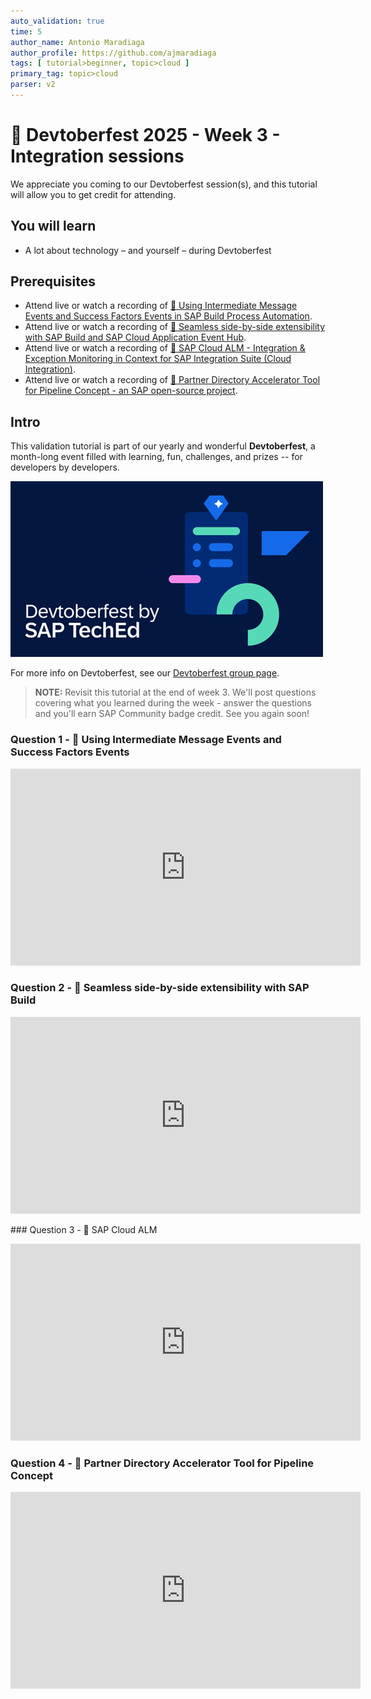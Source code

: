 ```yaml
---
auto_validation: true
time: 5
author_name: Antonio Maradiaga
author_profile: https://github.com/ajmaradiaga
tags: [ tutorial>beginner, topic>cloud ]
primary_tag: topic>cloud
parser: v2
---
```

  
# 🔴 Devtoberfest 2025 - Week 3 - Integration sessions

<!-- description --> We appreciate you coming to our Devtoberfest session(s), and this tutorial will allow you to get credit for attending.

## You will learn

- A lot about technology – and yourself – during Devtoberfest

## Prerequisites

- Attend live or watch a recording of [🔴 Using Intermediate Message Events and Success Factors Events in SAP Build Process Automation](https://youtube.com/watch?v=CMVEobhPSIw).
- Attend live or watch a recording of [🔴 Seamless side-by-side extensibility with SAP Build and SAP Cloud Application Event Hub](https://youtube.com/watch?v=1SW6C_sGDEw).
- Attend live or watch a recording of [🔴 SAP Cloud ALM - Integration & Exception Monitoring in Context for SAP Integration Suite (Cloud Integration)](https://youtube.com/watch?v=E9GELrTRWZ8).
- Attend live or watch a recording of [🔴 Partner Directory Accelerator Tool for Pipeline Concept - an SAP open-source project](https://youtube.com/watch?v=m51z53fc1c4).



## Intro

This validation tutorial is part of our yearly and wonderful **Devtoberfest**, a month-long event filled with learning, fun, challenges, and prizes -- for developers by developers. 

![Devtoberfest](devtoberfestBanner2.png) 

For more info on Devtoberfest, see our [Devtoberfest group page](https://community.sap.com/t5/devtoberfest/gh-p/Devtoberfest).

>**NOTE:** Revisit this tutorial at the end of week 3.  We'll post questions covering what you learned during the week - answer the questions and you'll earn SAP Community badge credit.  See you again soon!


### Question 1 - 🔴 Using Intermediate Message Events and Success Factors Events

<iframe width="560" height="315" src="https://www.youtube.com/embed/CMVEobhPSIw" frameborder="0" allowfullscreen></iframe>

### Question 2 - 🔴 Seamless side-by-side extensibility with SAP Build

<iframe width="560" height="315" src="https://www.youtube.com/embed/1SW6C_sGDEw" frameborder="0" allowfullscreen></iframe>

### Question 3 - 🔴 SAP Cloud ALM

<iframe width="560" height="315" src="https://www.youtube.com/embed/E9GELrTRWZ8" frameborder="0" allowfullscreen></iframe>

### Question 4 - 🔴 Partner Directory Accelerator Tool for Pipeline Concept

<iframe width="560" height="315" src="https://www.youtube.com/embed/m51z53fc1c4" frameborder="0" allowfullscreen></iframe>

